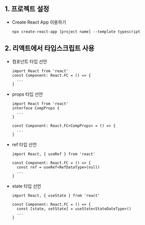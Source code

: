 ## 1. 프로젝트 설정
* Create React App 이용하기
  ```
  npx create-react-app [project name] --template typescript
  ```

## 2. 리액트에서 타입스크립트 사용
* 컴포넌트 타입 선언
  ```tsx
  import React from 'react'
  const Component: React.FC = () => {
    ...
  }
  ```

* props 타입 선언
  ```tsx
  import React from 'react'
  interface CompProps {
    ...
  }

  const Component: React.FC<CompProps> = () => {
    ...
  }
  ```

* ref 타입 선언
  ```tsx
  import React, { useRef } from 'react'

  const Component: React.FC = () => {
    const ref = useRef<RefDataType>(null)
    ...
  }
  ```

* state 타입 선언
  ```tsx
  import React, { useState } from 'react'

  const Component: React.FC = () => {
    const [state, setState] = useState<StateDateType>()
    ...
  }
  ```
